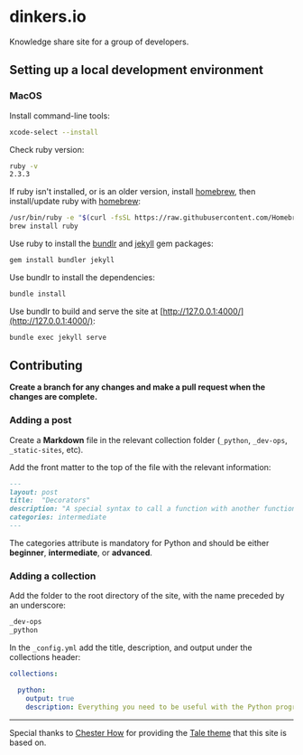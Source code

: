 # dinkers.io

Knowledge share site for a group of developers.

## Setting up a local development environment

### MacOS

Install command-line tools:

```bash
xcode-select --install
```

Check ruby version:

```bash
ruby -v
2.3.3
```

If ruby isn't installed, or is an older version, install [homebrew](https://brew.sh), then install/update ruby with [homebrew](https://brew.sh):

```bash
/usr/bin/ruby -e "$(curl -fsSL https://raw.githubusercontent.com/Homebrew/install/master/install)"
brew install ruby
```

Use ruby to install the [bundlr](https://bundler.io) and [jekyll](https://jekyllrb.com) gem packages:

```bash
gem install bundler jekyll
```

Use bundlr to install the dependencies:

```bash
bundle install
```

Use bundlr to build and serve the site at [http://127.0.0.1:4000/](http://127.0.0.1:4000/):

```bash
bundle exec jekyll serve
```

## Contributing

**Create a branch for any changes and make a pull request when the changes are complete.**

### Adding a post

Create a **Markdown** file in the relevant collection folder (`_python`, `_dev-ops`, `_static-sites`, etc). 

Add the front matter to the top of the file with the relevant information:

```markdown
---
layout: post
title:  "Decorators"
description: "A special syntax to call a function with another function as an argument."
categories: intermediate
---
```

The categories attribute is mandatory for Python and should be either **beginner**, **intermediate**, or **advanced**.

### Adding a collection

Add the folder to the root directory of the site, with the name preceded by an underscore: 

```bash
_dev-ops
_python
```

In the `_config.yml` add the title, description, and output under the collections header:

```yaml
collections:

  python:
    output: true
    description: Everything you need to be useful with the Python programming language.
```

<hr>

Special thanks to [Chester How](https://chester.how) for providing the [Tale theme](https://github.com/chesterhow/tale) that this site is based on.